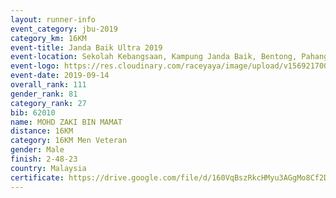 ```yaml
---
layout: runner-info 
event_category: jbu-2019 
category_km: 16KM 
event-title: Janda Baik Ultra 2019
event-location: Sekolah Kebangsaan, Kampung Janda Baik, Bentong, Pahang, Malaysia 
event-logo: https://res.cloudinary.com/raceyaya/image/upload/v1569217009/logo/janda-baik_vch1pc.jpg 
event-date: 2019-09-14 
overall_rank: 111
gender_rank: 81
category_rank: 27
bib: 62010
name: MOHD ZAKI BIN MAMAT
distance: 16KM
category: 16KM Men Veteran
gender: Male
finish: 2-48-23
country: Malaysia
certificate: https://drive.google.com/file/d/160VqBszRkcHMyu3AGgMo8Cf2DGX1AloJ/view?usp=sharing
---
```

